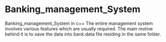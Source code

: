 # Banking_management_System
Banking_management_System in c++
The entire management system involves various features which are usually required.
The main motive behind it is to save the data into bank.data file residing in the same folder.
